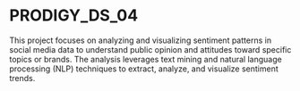 # PRODIGY_DS_04
This project focuses on analyzing and visualizing sentiment patterns in social media data to understand public opinion and attitudes toward specific topics or brands. The analysis leverages text mining and natural language processing (NLP) techniques to extract, analyze, and visualize sentiment trends.
